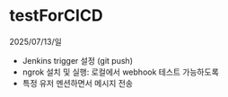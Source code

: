 # testForCICD

2025/07/13/일 
- Jenkins trigger 설정 (git push)
- ngrok 설치 및 실행: 로컬에서 webhook 테스트 가능하도록
- 특정 유저 멘션하면서 메시지 전송
